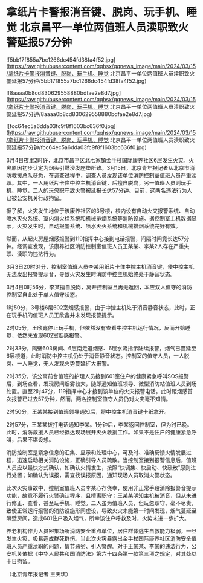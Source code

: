 # 拿纸片卡警报消音键、脱岗、玩手机、睡觉 北京昌平一单位两值班人员渎职致火警延报57分钟

![5bb17f855a7bc1266dc454fd38fa4f52.jpg](https://raw.githubusercontent.com/qqhsx/qqnews_image/main/2024/03/15/拿纸片卡警报消音键、脱岗、玩手机、睡觉 北京昌平一单位两值班人员渎职致火警延报57分钟/5bb17f855a7bc1266dc454fd38fa4f52.jpg)

![8aaaa0b8cd830629558880bdfae2e8d7.jpg](https://raw.githubusercontent.com/qqhsx/qqnews_image/main/2024/03/15/拿纸片卡警报消音键、脱岗、玩手机、睡觉 北京昌平一单位两值班人员渎职致火警延报57分钟/8aaaa0b8cd830629558880bdfae2e8d7.jpg)

![fcc64ec5a6dda03fc9f8f1603bc636f0.jpg](https://raw.githubusercontent.com/qqhsx/qqnews_image/main/2024/03/15/拿纸片卡警报消音键、脱岗、玩手机、睡觉 北京昌平一单位两值班人员渎职致火警延报57分钟/fcc64ec5a6dda03fc9f8f1603bc636f0.jpg)

3月4日夜里2时许，北京市昌平区北七家镇金手杖国际康养社区6层发生火灾。火灾原因初步认定为烟头引燃沙发座垫所致。3月15日，北京青年报记者从北京市消防救援总队获悉，在调查过程中，调查人员发现该单位消防控制室值班人员严重渎职。其中，一人用纸片卡住中控主机消音键，后擅自脱岗，另一值班人员则玩手机、睡觉，二人的玩忽职守致火警被延报长达57分钟。目前，这两名违法行为人已被公安机关行政拘留。

据了解，火灾发生地位于该康养社区的3号楼，楼内设有自动火灾报警系统、自动喷水灭火系统、室内消火栓系统和机械排烟系统等消防设施。据控制室主机数据显示，火灾发生时，自动报警系统、喷水灭火系统和机械排烟系统完好有效。

然而，从起火房屋烟感报警到119指挥中心接到电话报警，间隔时间竟长达57分钟。经调查发现，该康养社区消防控制室值班人员王某某、李某2人存在严重失职、渎职的违法行为。

3月3日20时31分，控制室值班人员李某用纸片卡住中控主机消音键，使中控主机无法发出报警提示音，导致火灾发生时消防中控主机始终处于静音状态。

3月4日0时56分，李某擅自脱岗，离开控制室且再无返回，本应双人值守的消防控制室自此处于单人值守状态。

1时50分，3号楼6层602室烟感报警，由于中控主机处于消音静音状态，此时，正在玩手机的值班人员王欣鑫并未发现报警提示。

2时05分，王欣鑫停止玩手机，但依然没有查看中控主机运行情况，反而开始睡觉，依然未发现602室烟感报警。

2时33分，隔壁603房间、6层南走道烟感、6层水流指示陆续报警，烟气已蔓延至6层楼道，此时消防中控主机仍处于消音静音状态。控制室的值守人员，一人脱岗、一人睡觉，无人发现火势蔓延扩大报警。

2时35分，该公寓前台值班的护理人员接到601室住户的健康紧急呼叫SOS报警后，到场查看，发现房间烟雾较大，随即通知值班领导、微型消防站值班人员到场处置。直至2时47分，119指挥中心才接到该单位的火灾报警电话。此时距烟感首次报警已过去57分钟，然而，两名控制室值守人员仍对火灾毫不知情。

2时50分，王某某接到值班领导通知后，将中控主机消音键卡纸拿开。

2时57分，王某某拨打电话通知李某。1分钟后，李某返回控制室，但为时已晚。此时，消防救援人员已经抵达现场展开灭火救援工作。如果不是住户的健康紧急呼叫，后果不堪设想。

消防控制室是紧急信息的汇集、显示和处理中心，可及时、准确反馈火情发展过程，迅速启动相关消防设施，正确引导人员疏散。当控制室接到报警信息后，值班人员应以最快方式确认，如确认火情发生，按照“快调集、快启动、快疏散”原则进行处置；如确认为误报，需查找误报原因，通知现场人员取消火警状态。

此次火灾事故中，控制室值班人员李某心存侥幸，使用非正常手段消除报警音提示功能，故意不履行火警确认程序，且擅离职守；王某某明知主机被消音，但从未进行修正、查看，甚至玩手机、睡觉。二人虽为值班人员，但玩忽职守、毫不尽责，致使正常运行报警的消防设施形同虚设，导致火灾未能第一时间发现，烟气蔓延至隔壁房间，造成601住户吸入烟气，所幸该住户呼救及时，火势未进一步扩大。

养老机构作为人员密集场所消防安全重点单位，居住群体逃生自救能力极弱，一旦发生火灾，极易造成群死群伤。当此次火灾暴露出金手杖国际康养社区消防安全值班人员严重渎职的问题，情节恶劣、引人警醒。对于王某某、李某的违法行为，公安机关依据《中华人民共和国消防法》第六十四条第一款第三项之规定，对其处以十日拘留。

（北京青年报记者 王天琪）

